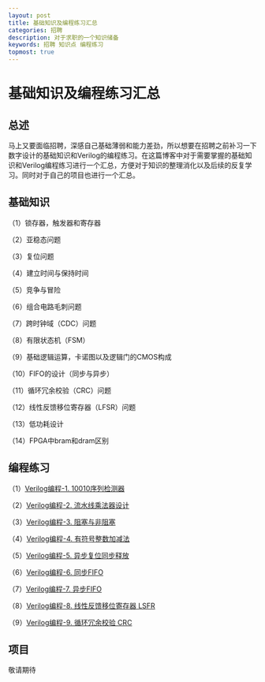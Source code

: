 ```yaml
---
layout: post
title: 基础知识及编程练习汇总
categories: 招聘
description: 对于求职的一个知识储备
keywords: 招聘 知识点 编程练习
topmost: true
---
```


# 基础知识及编程练习汇总

## 总述
马上又要面临招聘，深感自己基础薄弱和能力差劲，所以想要在招聘之前补习一下数字设计的基础知识和Verilog的编程练习。在这篇博客中对于需要掌握的基础知识和Verilog编程练习进行一个汇总，方便对于知识的整理消化以及后续的反复学习。同时对于自己的项目也进行一个汇总。

## 基础知识
（1）锁存器，触发器和寄存器

（2）亚稳态问题

（3）复位问题

（4）建立时间与保持时间

（5）竞争与冒险

（6）组合电路毛刺问题

（7）跨时钟域（CDC）问题

（8）有限状态机（FSM）

（9）基础逻辑运算，卡诺图以及逻辑门的CMOS构成

（10）FIFO的设计（同步与异步）

（11）循环冗余校验（CRC）问题

（12）线性反馈移位寄存器（LFSR）问题

（13）低功耗设计

（14）FPGA中bram和dram区别


## 编程练习
<!-- （1）[Verilog编程-1. 10010序列检测器](/_posts/2022-04-10-Verilog-practice-1.md)

（2）[Verilog编程-2. 流水线乘法器设计](/_posts/2022-04-10-Verilog-practice-2.md)

（3）[Verilog编程-3. 阻塞与非阻塞](/_posts/2022-04-10-Verilog-practice-3.md)

（4）[Verilog编程-4. 有符号整数加减法](/_posts/2022-04-10-Verilog-practice-4.md)

（5）[Verilog编程-5. 异步复位同步释放](/_posts/2022-04-10-Verilog-practice-5.md)

（6）[Verilog编程-6. 同步FIFO](/_posts/2022-04-10-Verilog-practice-6.md)

（7）[Verilog编程-7. 异步FIFO](/_posts/2022-04-10-Verilog-practice-7.md) -->

（1）[Verilog编程-1. 10010序列检测器](https://polaris-chn.github.io/2022/04/10/Verilog-practice-1/)

（2）[Verilog编程-2. 流水线乘法器设计](https://polaris-chn.github.io/2022/04/10/Verilog-practice-2/)

（3）[Verilog编程-3. 阻塞与非阻塞](https://polaris-chn.github.io/2022/04/10/Verilog-practice-3/)

（4）[Verilog编程-4. 有符号整数加减法](https://polaris-chn.github.io/2022/04/15/Verilog-practice-4/)

（5）[Verilog编程-5. 异步复位同步释放](https://polaris-chn.github.io/2022/04/21/Verilog-practice-5/)

（6）[Verilog编程-6. 同步FIFO](https://polaris-chn.github.io/2022/04/25/Verilog-practice-6/)

（7）[Verilog编程-7. 异步FIFO](https://polaris-chn.github.io/2022/04/25/Verilog-practice-7/)

（8）[Verilog编程-8. 线性反馈移位寄存器 LSFR](https://polaris-chn.github.io/2022/06/12/Verilog-practice-8/)

（9）[Verilog编程-9. 循环冗余校验 CRC](https://polaris-chn.github.io/2022/06/12/Verilog-practice-9/)


## 项目
敬请期待
